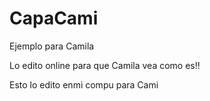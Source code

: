 # CapaCami
Ejemplo para Camila

Lo edito online para que Camila vea como es!!

Esto lo edito enmi compu para Cami
